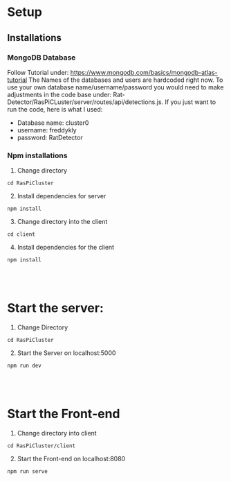# Setup
## Installations
### MongoDB Database
Follow Tutorial under: https://www.mongodb.com/basics/mongodb-atlas-tutorial
The Names of the databases and users are hardcoded right now. To use your own database name/username/password you would need to make adjustments in the code base under: Rat-Detector/RasPiCLuster/server/routes/api/detections.js. If you just want to run the code, here is what I used:
- Database name: cluster0
- username: freddykly
- password: RatDetector

### Npm installations 
1. Change directory
```
cd RasPiCluster
```

2. Install dependencies for server
```
npm install
```

3. Change directory into the client
```
cd client
```

4. Install dependencies for the client
```
npm install
```

<br></br>

# Start the server:
1. Change Directory
```
cd RasPiCluster
```

2. Start the Server on localhost:5000
```
npm run dev
```

<br></br>

# Start the Front-end
1. Change directory into client
```
cd RasPiCluster/client
```

2. Start the Front-end on localhost:8080
```
npm run serve
```
